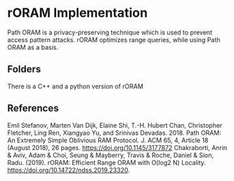 # rORAM Implementation

Path ORAM is a privacy-preserving technique which is used to prevent access pattern attacks. rORAM optimizes range queries, while using Path ORAM as a basis.

## Folders
There is a C++ and a python version of rORAM
## References
Emil Stefanov, Marten Van Dijk, Elaine Shi, T.-H. Hubert Chan, Christopher Fletcher, Ling Ren, Xiangyao Yu, and Srinivas Devadas. 2018. Path ORAM: An Extremely Simple Oblivious RAM Protocol. J. ACM 65, 4, Article 18 (August 2018), 26 pages. https://doi.org/10.1145/3177872
Chakraborti, Anrin & Aviv, Adam & Choi, Seung & Mayberry, Travis & Roche, Daniel & Sion, Radu. (2019). rORAM: Efficient Range ORAM with O(log2 N) Locality. https://doi.org/10.14722/ndss.2019.23320.
